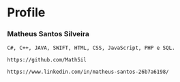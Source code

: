 # Profile

### Matheus Santos Silveira

~~~
C#, C++, JAVA, SWIFT, HTML, CSS, JavaScript, PHP e SQL.
~~~

~~~
https://github.com/Math5il
~~~

~~~
https://www.linkedin.com/in/matheus-santos-26b7a6198/
~~~

